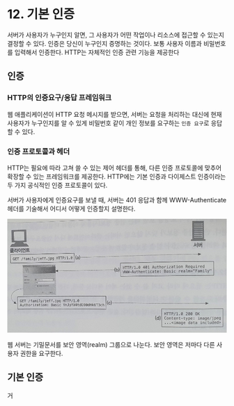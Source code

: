 # 12. 기본 인증

서버가 사용자가 누구인지 알면, 그 사용자가 어떤 작업이나 리소스에 접근할 수 있는지 결정할 수 있다. 인증은 당신이 누구인지 증명하는 것이다. 보통 사용자 이름과 비밀번호를 입력해서 인증한다. HTTP는 자체적인 인증 관련 기능을 제공한다

## 인증

### HTTP의 인증요구/응답 프레임워크

웹 애플리케이션이 HTTP 요청 메시지를 받으면, 서버는 요청을 처리하는 대신에 현재 사용자가 누구인지를 알 수 있게 비밀번호 같이 개인 정보를 요구하는 `인증 요구`로 응답할 수 있다.

### 인증 프로토콜과 헤더

HTTP는 필요에 따라 고쳐 쓸 수 있는 제어 헤더를 통해, 다른 인증 프로토콜에 맞추어 확장할 수 있는 프레임워크를 제공한다. HTTP에는 기본 인증과 다이제스트 인증이라는 두 가지 공식적인 인증 프로토콜이 있다.

서버가 사용자에게 인증요구를 보낼 때, 서버는 401 응답과 함께 WWW-Authenticate 헤더를 기술해서 어디서 어떻게 인증할지 설명한다.

![](../../.gitbook/assets/kakaotalk_photo_2020-08-17-21-53-31.jpeg)

웹 서버는 기밀문서를 보안 영역\(realm\) 그룹으로 나눈다. 보안 영역은 저마다 다른 사용자 권한을 요구한다.

## 기본 인증

거

